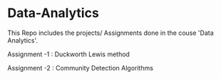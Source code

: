 # Data-Analytics

This Repo includes the projects/ Assignments done in the couse 'Data Analytics'.

Assignment -1 : Duckworth Lewis method

Assignment -2 : Community Detection Algorithms 
